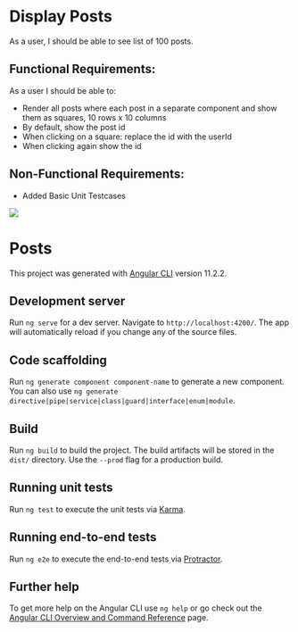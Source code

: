 # Display Posts

As a user, I should be able to see list of 100 posts.

## Functional Requirements:

As a user I should be able to:

- Render all posts where each post in a separate component and show them as squares, 10 rows x 10 columns
- By default, show the post id
- When clicking on a square: replace the id with the userId
- When clicking again show the id

## Non-Functional Requirements:

- Added Basic Unit Testcases

<img src="assets\Screenshot.png">

# Posts

This project was generated with [Angular CLI](https://github.com/angular/angular-cli) version 11.2.2.

## Development server

Run `ng serve` for a dev server. Navigate to `http://localhost:4200/`. The app will automatically reload if you change any of the source files.

## Code scaffolding

Run `ng generate component component-name` to generate a new component. You can also use `ng generate directive|pipe|service|class|guard|interface|enum|module`.

## Build

Run `ng build` to build the project. The build artifacts will be stored in the `dist/` directory. Use the `--prod` flag for a production build.

## Running unit tests

Run `ng test` to execute the unit tests via [Karma](https://karma-runner.github.io).

## Running end-to-end tests

Run `ng e2e` to execute the end-to-end tests via [Protractor](http://www.protractortest.org/).

## Further help

To get more help on the Angular CLI use `ng help` or go check out the [Angular CLI Overview and Command Reference](https://angular.io/cli) page.
